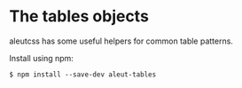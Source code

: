 # The tables objects

aleutcss has some useful helpers for common table patterns.



Install using npm:

    $ npm install --save-dev aleut-tables

